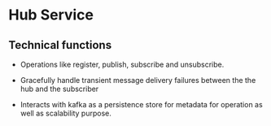 # Hub Service

## Technical functions

- Operations like register, publish, subscribe and unsubscribe.

- Gracefully handle transient message delivery failures between the the hub and the subscriber

- Interacts with kafka as a persistence store for metadata for operation as well as scalability purpose.
